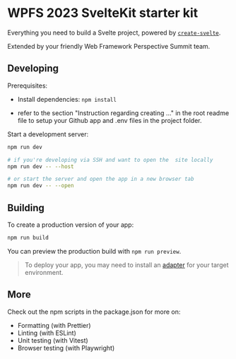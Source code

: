 # WPFS 2023 SvelteKit starter kit

Everything you need to build a Svelte project, powered by [`create-svelte`](https://github.com/sveltejs/kit/tree/master/packages/create-svelte).

Extended by your friendly Web Framework Perspective Summit team.

## Developing

Prerequisites:

- Install dependencies: `npm install`

- refer to the section "Instruction regarding creating ..." in the root readme file to setup your Github app and .env files in the project folder.

Start a development server:

```bash
npm run dev

# if you're developing via SSH and want to open the  site locally
npm run dev -- --host

# or start the server and open the app in a new browser tab
npm run dev -- --open
```

## Building

To create a production version of your app:

```bash
npm run build
```

You can preview the production build with `npm run preview`.

> To deploy your app, you may need to install an [adapter](https://kit.svelte.dev/docs/adapters) for your target environment.

## More

Check out the npm scripts in the package.json for more on:

- Formatting (with Prettier)
- Linting (with ESLint)
- Unit testing (with Vitest)
- Browser testing (with Playwright)
